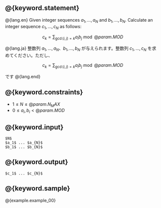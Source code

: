 ## @{keyword.statement}

@{lang.en}
Given integer sequences $a_1, ..., a_{N}$ and $b_1, ..., b_{N}$. 
Calculate an integer sequence $c_1, ..., c_{N}$ as follows:

$$c_k = \sum_{\gcd(i,j)=k} a_ib_j \bmod @{param.MOD}$$

@{lang.ja}
整数列 $a_1, ..., a_{N}$、$b_1, ..., b_{N}$ が与えられます。整数列 $c_1, ..., c_{N}$ を求めてください。ただし、

$$c_k = \sum_{\gcd(i,j)=k} a_ib_j \bmod @{param.MOD}$$

です
@{lang.end}

## @{keyword.constraints}

- $1 \leq N \leq @{param.N_MAX}$
- $0 \leq a_i, b_i < @{param.MOD}$

## @{keyword.input}

```
$N$
$a_1$ ... $a_{N}$
$b_1$ ... $b_{N}$
```

## @{keyword.output}

```
$c_1$ ... $c_{N}$
```

## @{keyword.sample}

@{example.example_00}
